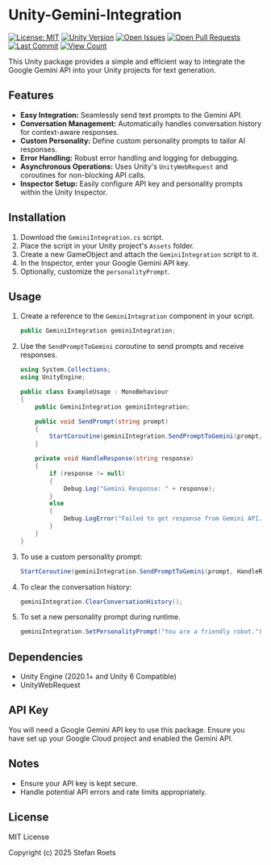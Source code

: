 # Unity-Gemini-Integration

[![License: MIT](https://img.shields.io/badge/License-MIT-yellow.svg)](https://opensource.org/licenses/MIT)
[![Unity Version](https://img.shields.io/badge/Unity-6-blue)](https://unity.com/releases)
[![Open Issues](https://img.shields.io/github/issues/StefanRoets06/Unity-Gemini-Integration)](https://github.com/StefanRoets06/Unity-Gemini-Integration/issues)
[![Open Pull Requests](https://img.shields.io/github/issues-pr/StefanRoets06/Unity-Gemini-Integration)](https://github.com/StefanRoets06/Unity-Gemini-Integration/pulls)
[![Last Commit](https://img.shields.io/github/last-commit/StefanRoets06/Unity-Gemini-Integration)](https://github.com/StefanRoets06/Unity-Gemini-Integration/commits/main)
[![View Count](https://komarev.com/ghpvc/?username=StefanRoets06&repo=Unity-Gemini-Integration&label=Views)](https://github.com/StefanRoets06/Unity-Gemini-Integration)

This Unity package provides a simple and efficient way to integrate the Google Gemini API into your Unity projects for text generation.

## Features

* **Easy Integration:** Seamlessly send text prompts to the Gemini API.
* **Conversation Management:** Automatically handles conversation history for context-aware responses.
* **Custom Personality:** Define custom personality prompts to tailor AI responses.
* **Error Handling:** Robust error handling and logging for debugging.
* **Asynchronous Operations:** Uses Unity's `UnityWebRequest` and coroutines for non-blocking API calls.
* **Inspector Setup:** Easily configure API key and personality prompts within the Unity Inspector.

## Installation

1.  Download the `GeminiIntegration.cs` script.
2.  Place the script in your Unity project's `Assets` folder.
3.  Create a new GameObject and attach the `GeminiIntegration` script to it.
4.  In the Inspector, enter your Google Gemini API key.
5.  Optionally, customize the `personalityPrompt`.

## Usage

1.  Create a reference to the `GeminiIntegration` component in your script.

    ```csharp
    public GeminiIntegration geminiIntegration;
    ```

2.  Use the `SendPromptToGemini` coroutine to send prompts and receive responses.

    ```csharp
    using System.Collections;
    using UnityEngine;

    public class ExampleUsage : MonoBehaviour
    {
        public GeminiIntegration geminiIntegration;

        public void SendPrompt(string prompt)
        {
            StartCoroutine(geminiIntegration.SendPromptToGemini(prompt, HandleResponse));
        }

        private void HandleResponse(string response)
        {
            if (response != null)
            {
                Debug.Log("Gemini Response: " + response);
            }
            else
            {
                Debug.LogError("Failed to get response from Gemini API.");
            }
        }
    }
    ```

3.  To use a custom personality prompt:

    ```csharp
    StartCoroutine(geminiIntegration.SendPromptToGemini(prompt, HandleResponse, "You are a pirate that speaks in rhyme."));
    ```

4.  To clear the conversation history:

    ```csharp
    geminiIntegration.ClearConversationHistory();
    ```

5.  To set a new personality prompt during runtime.

    ```csharp
    geminiIntegration.SetPersonalityPrompt("You are a friendly robot.");
    ```

## Dependencies

* Unity Engine (2020.1+ and Unity 6 Compatible)
* UnityWebRequest

## API Key

You will need a Google Gemini API key to use this package. Ensure you have set up your Google Cloud project and enabled the Gemini API.

## Notes

* Ensure your API key is kept secure.
* Handle potential API errors and rate limits appropriately.

## License

MIT License

Copyright (c) 2025 Stefan Roets
